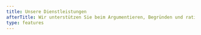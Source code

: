 ```yaml
---
title: Unsere Dienstleistungen
afterTitle: Wir unterstützen Sie beim Argumentieren, Begründen und rationaler Entscheidungsfindung mit unseren Kompetenzen in Argumentationstheorie und Erfahrungen in Argumentationsanalyse
type: features
---
```



